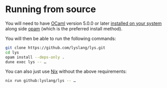 <!--
SPDX-FileCopyrightText: 2025 Aljebriq <143266740+aljebriq@users.noreply.github.com>
SPDX-FileCopyrightText: 2025 Łukasz Bartkiewicz <lukasku@proton.me>

SPDX-License-Identifier: CC-BY-SA-4.0
-->

# Running from source

You will need to have [OCaml](https://ocaml.org/) version 5.0.0 or later [installed on your system](https://ocaml.org/docs/installing-ocaml) along side [opam](https://opam.ocaml.org/) (which is the preferred install method).

You will then be able to run the following commands:

```sh
git clone https://github.com/lyslang/lys.git
cd lys
opam install --deps-only .
dune exec lys -- …
```

You can also just use [Nix](https://nixos.org/) without the above requirements:

```sh
nix run github:lyslang/lys -- …
```
